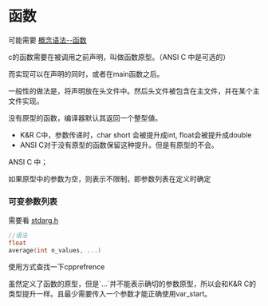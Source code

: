 # 函数

可能需要 [概念语法--函数](../../../common/gai-nian-yu-fa/han-shu/)

c的函数需要在被调用之前声明，叫做函数原型。（ANSI C 中是可选的）

而实现可以在声明的同时，或者在main函数之后。  

一般性的做法是，将声明放在头文件中。然后头文件被包含在主文件，并在某个主文件实现。



没有原型的函数，编译器默认其返回一个整型値。

* K&R C中，参数传递时，char short 会被提升成int, float会被提升成double  
* ANSI C对于没有原型的函数保留这种提升。但是有原型的不会。



ANSI C 中；

如果原型中的参数为空，则表示不限制，即参数列表在定义时确定

### 可变参数列表

需要看 [stdarg.h](../../api.md#stdarg-h)

```c
//语法
float
average(int n_values, ...)
```

使用方式查找一下cpprefrence

虽然定义了函数的原型，但是\`...\`并不能表示确切的参数原型，所以会和K&R C的类型提升一样。且最少需要传入一个参数才能正确使用var\_start。  



